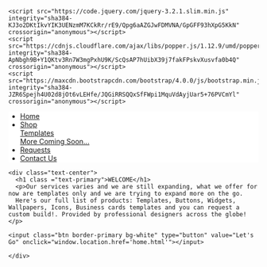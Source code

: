 <!DOCTYPE html>
<html>
<head>

 <!--  all meta tags -->

  <meta name="author" content="Marwan Kaddar">
  <meta charset="utf-8">
  <meta name="discription" content="All-In-One website. What we offer: Templates, Buttons, Widgets, Wallpapers, Icons, Business cards templates and you can request a custom build!. Provided by professional designers across the globe!.">
  <meta name="keywords" content="Templates, Widgets, Websites, Icons, Buttons, cards, business cards, custom, custom templates, custom requests">
  <meta name="viewport" content="width=device-width, initial-scale=1 shrink-to-fit=no">
  <meta title="HTML, BootStrap and more Templates.">

<!-- all links -->

 <link rel="stylesheet" href="https://maxcdn.bootstrapcdn.com/bootstrap/4.0.0/css/bootstrap.min.css" integrity="sha384-Gn5384xqQ1aoWXA+058RXPxPg6fy4IWvTNh0E263XmFcJlSAwiGgFAW/dAiS6JXm" crossorigin="anonymous">
 <link rel="stylesheet" type="text/css" href="src/css/navbar.css">
 <link href="https://fonts.googleapis.com/css2?family=Noto+Sans+JP:wght@300&display=swap" rel="stylesheet">

  <title>HTML, BootStrap and more Templates.</title>
</head>
<body class="bg-white">

<!-- all scripts -->
  <!-- These scripts are for jQuery, CloudFlare and BootStrap. Please don't mess with them. -->
    <script src="https://code.jquery.com/jquery-3.2.1.slim.min.js" integrity="sha384-KJ3o2DKtIkvYIK3UENzmM7KCkRr/rE9/Qpg6aAZGJwFDMVNA/GpGFF93hXpG5KkN" crossorigin="anonymous"></script>
    <script src="https://cdnjs.cloudflare.com/ajax/libs/popper.js/1.12.9/umd/popper.min.js" integrity="sha384-ApNbgh9B+Y1QKtv3Rn7W3mgPxhU9K/ScQsAP7hUibX39j7fakFPskvXusvfa0b4Q" crossorigin="anonymous"></script>
    <script src="https://maxcdn.bootstrapcdn.com/bootstrap/4.0.0/js/bootstrap.min.js" integrity="sha384-JZR6Spejh4U02d8jOt6vLEHfe/JQGiRRSQQxSfFWpi1MquVdAyjUar5+76PVCmYl" crossorigin="anonymous"></script>
<!-- A grey horizontal navbar that becomes vertical on small screens -->
  <div>
    <nav class="navbar navbar-expand-sm shadow-sm p-3 mb-5 bg-white rounded" style="background-color: #ffffff;">
      <!-- Links -->
      <ul class="navbar-nav">
        <li class="nav-item">
          <a class="nav-link" href="home.html">Home</a>
        </li>
        <li class="nav-item dropdown">
          <a class="nav-link dropdown-toggle" href="#shop" id="navbarDropdown" role="button" data-toggle="dropdown" aria-haspopup="true" aria-expanded="false">
          Shop
          </a>
          <div class="dropdown-menu" aria-labelledby="navbarDropdown">
          <a class="dropdown-item" href="templates.html">Templates</a>
          <div class="dropdown-divider"></div>
          <a class="dropdown-item disabled" href="#">More Coming Soon...</a>
        </div>
        </li>        
        <li class="nav-item ">
          <a class="nav-link" href="requests.html">Requests</a>
        </li>
        <li class="nav-item">
          <div>
          <a class="nav-link" href="contact.html">Contact Us</a>
          </div>
        </li>
      </ul>
    </nav>
  </div>


    <div class="text-center">
      <h1 class ="text-primary">WELCOME</h1>
      <p>Our services varies and we are still expanding, what we offer for now are templates only and we are trying to expand more on the go.
      Here's our full list of products: Templates, Buttons, Widgets, Wallpapers, Icons, Business cards templates and you can request a custom build!. Provided by professional designers across the globe!</p>

    <input class="btn border-primary bg-white" type="button" value="Let's Go" onclick="window.location.href='home.html'"></input>

    </div>

</body>
</html>
